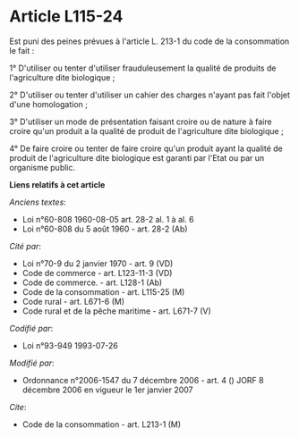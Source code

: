 # Article L115-24

Est puni des peines prévues à l'article L. 213-1 du code de la consommation le fait :

1° D'utiliser ou tenter d'utiliser frauduleusement la qualité de produits de l'agriculture dite biologique ;

2° D'utiliser ou tenter d'utiliser un cahier des charges n'ayant pas fait l'objet d'une homologation ;

3° D'utiliser un mode de présentation faisant croire ou de nature à faire croire qu'un produit a la qualité de produit de
l'agriculture dite biologique ;

4° De faire croire ou tenter de faire croire qu'un produit ayant la qualité de produit de l'agriculture dite biologique est
garanti par l'Etat ou par un organisme public.

**Liens relatifs à cet article**

_Anciens textes_:

  - Loi n°60-808 1960-08-05 art. 28-2 al. 1 à al. 6
  - Loi n°60-808 du 5 août 1960 - art. 28-2 (Ab)

_Cité par_:

  - Loi n°70-9 du 2 janvier 1970 - art. 9 (VD)
  - Code de commerce - art. L123-11-3 (VD)
  - Code de commerce. - art. L128-1 (Ab)
  - Code de la consommation - art. L115-25 (M)
  - Code rural - art. L671-6 (M)
  - Code rural et de la pêche maritime - art. L671-7 (V)

_Codifié par_:

  - Loi n°93-949 1993-07-26

_Modifié par_:

  - Ordonnance n°2006-1547 du 7 décembre 2006 - art. 4 () JORF 8 décembre 2006 en vigueur le 1er janvier 2007

_Cite_:

  - Code de la consommation - art. L213-1 (M)
